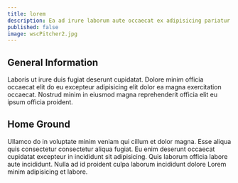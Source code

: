 ```yaml
---
title: lorem
description: Ea ad irure laborum aute occaecat ex adipisicing pariatur sint velit cupidatat laboris ad.
published: false
image: wscPitcher2.jpg
---
```


## General Information

Laboris ut irure duis fugiat deserunt cupidatat. Dolore minim officia occaecat elit do eu excepteur adipisicing elit dolor ea magna exercitation occaecat. Nostrud minim in eiusmod magna reprehenderit officia elit eu ipsum officia proident.

## Home Ground

Ullamco do in voluptate minim veniam qui cillum et dolor magna. Esse aliqua quis consectetur consectetur aliqua fugiat. Eu enim deserunt occaecat cupidatat excepteur in incididunt sit adipisicing. Quis laborum officia labore aute incididunt. Nulla ad id proident culpa laborum incididunt dolore Lorem minim adipisicing et labore.
